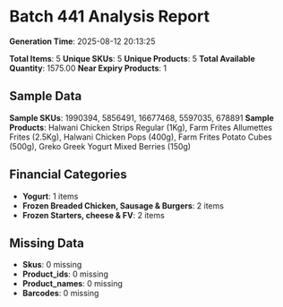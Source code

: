 # Batch 441 Analysis Report

**Generation Time**: 2025-08-12 20:13:25

**Total Items**: 5
**Unique SKUs**: 5
**Unique Products**: 5
**Total Available Quantity**: 1575.00
**Near Expiry Products**: 1

## Sample Data
**Sample SKUs**: 1990394, 5856491, 16677468, 5597035, 678891
**Sample Products**: Halwani Chicken Strips Regular (1Kg), Farm Frites Allumettes Frites (2.5Kg), Halwani Chicken Pops (400g), Farm Frites Potato Cubes (500g), Greko Greek Yogurt Mixed Berries (150g)

## Financial Categories
- **Yogurt**: 1 items
- **Frozen Breaded Chicken, Sausage & Burgers**: 2 items
- **Frozen Starters, cheese & FV**: 2 items

## Missing Data
- **Skus**: 0 missing
- **Product_ids**: 0 missing
- **Product_names**: 0 missing
- **Barcodes**: 0 missing
